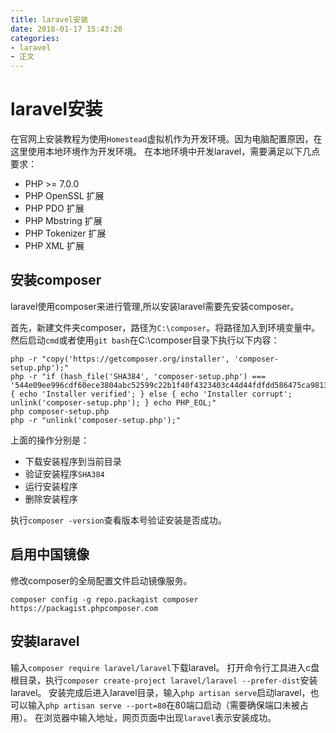 ```yaml
---
title: laravel安装
date: 2018-01-17 15:43:20
categories:
- laravel
- 正文
---
```


# laravel安装

在官网上安装教程为使用`Homestead`虚拟机作为开发环境。因为电脑配置原因，在这里使用本地环境作为开发环境。
在本地环境中开发laravel，需要满足以下几点要求：
* PHP >= 7.0.0
* PHP OpenSSL 扩展
* PHP PDO 扩展
* PHP Mbstring 扩展
* PHP Tokenizer 扩展
* PHP XML 扩展

## 安装composer

laravel使用composer来进行管理,所以安装laravel需要先安装composer。

首先，新建文件夹composer，路径为`C:\composer`。将路径加入到环境变量中。
然后启动`cmd`或者使用`git bash`在C:\composer目录下执行以下内容：
```
php -r "copy('https://getcomposer.org/installer', 'composer-setup.php');"
php -r "if (hash_file('SHA384', 'composer-setup.php') === '544e09ee996cdf60ece3804abc52599c22b1f40f4323403c44d44fdfdd586475ca9813a858088ffbc1f233e9b180f061') { echo 'Installer verified'; } else { echo 'Installer corrupt'; unlink('composer-setup.php'); } echo PHP_EOL;"
php composer-setup.php
php -r "unlink('composer-setup.php');"
```
上面的操作分别是：
* 下载安装程序到当前目录
* 验证安装程序`SHA384`
* 运行安装程序
* 删除安装程序

执行`composer -version`查看版本号验证安装是否成功。

## 启用中国镜像

修改composer的全局配置文件启动镜像服务。
```
composer config -g repo.packagist composer https://packagist.phpcomposer.com
```

## 安装laravel

输入`composer require laravel/laravel`下载laravel。
打开命令行工具进入c盘根目录，执行`composer create-project laravel/laravel --prefer-dist`安装laravel。
安装完成后进入laravel目录，输入`php artisan serve`启动laravel，也可以输入`php artisan serve --port=80`在80端口启动（需要确保端口未被占用）。
在浏览器中输入地址，网页页面中出现`laravel`表示安装成功。